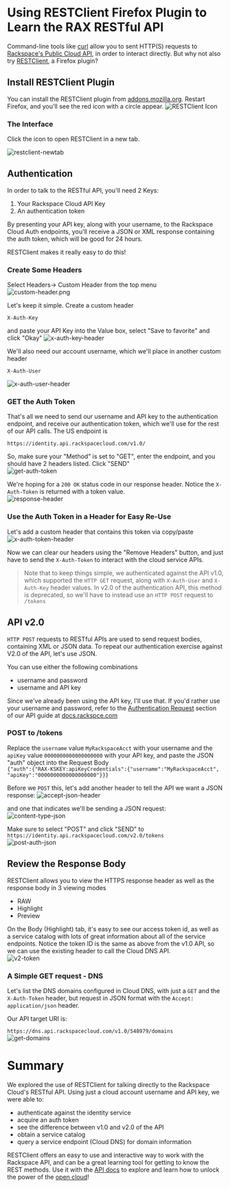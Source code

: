 # Using RESTClient Firefox Plugin to Learn the RAX RESTful API

Command-line tools like [curl][curl] allow you to sent HTTP(S) requests to [Rackspace's Public Cloud API][api], in order to interact directly.  But why not also try [RESTClient][plugin], a Firefox plugin?

## Install RESTClient Plugin
You can install the RESTClient plugin from [addons.mozilla.org][plugin].  Restart Firefox, and you'll see the red icon with a circle appear. ![RESTClient Icon][restclient-icon]

### The Interface 
Click the icon to open RESTClient in a new tab.

![restclient-newtab][restclient-newtab]



## Authentication
In order to talk to the RESTful API, you'll need 2 Keys:

1. Your Rackspace Cloud API Key  
2. An authentication token

By presenting your API key, along with your username, to the Rackspace Cloud Auth endpoints, you'll receive a JSON or XML response containing the auth token, which will be good for 24 hours.

RESTClient makes it really easy to do this!

### Create Some Headers
Select Headers-> Custom Header from the top menu  
![custom-header.png][custom-header]

Let's keep it simple.  Create a custom header

`X-Auth-Key`  

and paste your API Key into the Value box, select "Save to favorite" and click "Okay"
![x-auth-key-header][x-auth-key-header]

We'll also need our account username, which we'll place in another custom header

`X-Auth-User`

![x-auth-user-header][x-auth-user-header]

### GET the Auth Token

That's all we need to send our username and API key to the authentication endpoint, and receive our authentication token, which we'll use for the rest of our API calls.  The US endpoint is

`https://identity.api.rackspacecloud.com/v1.0/`

So, make sure your "Method" is set to "GET", enter the endpoint, and you should have 2 headers listed.  Click "SEND"    
![get-auth-token][get-auth-token]

We're hoping for a `200 OK` status code in our response header.  Notice the `X-Auth-Token` is returned with a token value.  
![response-header][response-header]

### Use the Auth Token in a Header for Easy Re-Use
Let's add a custom header that contains this token via copy/paste  
![x-auth-token-header][x-auth-token-header]

Now we can clear our headers using the "Remove Headers" button, and just have to send the `X-Auth-Token` to interact with the cloud service APIs.

> Note that to keep things simple, we authenticated against the API v1.0, which supported the `HTTP GET` request, along with `X-Auth-User` and `X-Auth-Key` header values.  In v2.0 of the authentication API, this method is deprecated, so we'll have to instead use an `HTTP POST` request to `/tokens`

## API v2.0

`HTTP POST` requests to RESTful APIs are used to send request bodies, containing XML or JSON data.  To repeat our authentication exercise against V2.0 of the API, let's use JSON.

You can use either the following combinations

* username and password
* username and API key

Since we've already been using the API key, I'll use that.  If you'd rather use your username and password, refer to the [Authentication Request][auth-request-api-doc] section of our API guide at [docs.rackspce.com][api]

### POST to /tokens
Replace the `username` value `MyRackspaceAcct` with your username and the `apiKey` value `0000000000000000000` with your API key, and paste the JSON "auth" object into the Request Body  
`{"auth":{"RAX-KSKEY:apiKeyCredentials":{"username":"MyRackspaceAcct", "apiKey":"0000000000000000000"}}}`

Before we `POST` this, let's add another header to tell the API we want a JSON response:
![accept-json-header][accept-json-header]

and one that indicates we'll be sending a JSON request:
![content-type-json][content-type-json]

Make sure to select "POST" and click "SEND" to  
`https://identity.api.rackspacecloud.com/v2.0/tokens`  
![post-auth-json][post-auth-json]

## Review the Response Body
RESTClient allows you to view the HTTPS response header as well as the response body in 3 viewing modes

* RAW
* Highlight
* Preview

On the Body (Highlight) tab, it's easy to see our access token id, as well as a service catalog with lots of great information about all of the service endpoints.  Notice the token ID is the same as above from the v1.0 API, so we can use the existing header to call the Cloud DNS API.  
![v2-token][v2-token]



### A Simple GET request - DNS

Let's list the DNS domains configured in Cloud DNS, with just a `GET` and the `X-Auth-Token` header, but request in JSON format with the `Accept: application/json` header.

Our API target URI is:

`https://dns.api.rackspacecloud.com/v1.0/548979/domains`  
![get-domains][get-domains]


# Summary

We explored the use of RESTClient for talking directly to the Rackspace Cloud's RESTful API.  Using just a cloud account username and API key, we were able to:

* authenticate against the identity service
* acquire an auth token
* see the difference between v1.0 and v2.0 of the API
* obtain a service catalog
* query a service endpoint (Cloud DNS) for domain information

RESTClient offers an easy to use and interactive way to work with the Rackspace API, and can be a great learning tool for getting to know the REST methods.  Use it with the [API docs][api] to explore and learn how to unlock the power of the [open cloud][opencloud]! 


[api]:http://docs.rackspace.com/ (API Docs)
[curl]:http://curl.haxx.se/ (curl.haxx.se)
[plugin]: https://addons.mozilla.org/en-us/firefox/addon/restclient/ (RestClient Plugin)
[auth-request-api-doc]:http://docs.rackspace.com/servers/api/v2/cs-devguide/content/curl_auth.html (cloud servers dev guide)
[opencloud]:http://www.rackspace.com/open-cloud/ (open cloud)

[restclient-icon]: /img/restclient-icon.png (RestClient Icon)
[restclient-newtab]: /img/restclient-newtab.png (new tab)
[custom-header]: /img/custom-header.png (create a header)
[x-auth-key-header]: /img/x-auth-key-header.png (create X-Auth-Key header)
[x-auth-user-header]: /img/x-auth-user-header.png (create X-Auth-User header)
[get-auth-token]: /img/get-auth-token.png (get auth-token)
[x-auth-token-header]: /img/x-auth-token-header.png (create X-Auth-Token header)
[response-header]: /img/response-header.png (response header)
[accept-json-header]: /img/accept-json-header.png (json header)
[post-auth-json]: /img/post-auth-json.png (post auth json)
[content-type-json]: /img/content-type-json.png (content-type json header)
[v2-token]: /img/v2-token.png (v2 token response)
[get-domains]: /img/get-domains.png (get domains)

